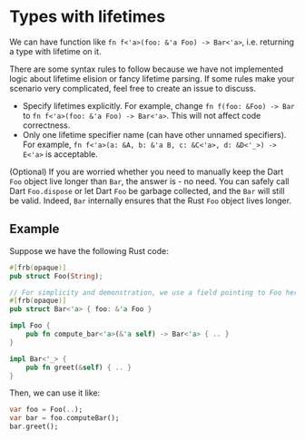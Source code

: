# Types with lifetimes

We can have function like `fn f<'a>(foo: &'a Foo) -> Bar<'a>`,
i.e. returning a type with lifetime on it.

There are some syntax rules to follow because we have not implemented logic about lifetime elision or fancy lifetime parsing.
If some rules make your scenario very complicated, feel free to create an issue to discuss.

* Specify lifetimes explicitly. For example, change `fn f(foo: &Foo) -> Bar` to `fn f<'a>(foo: &'a Foo) -> Bar<'a>`. This will not affect code correctness.
* Only one lifetime specifier name (can have other unnamed specifiers). For example, `fn f<'a>(a: &A, b: &'a B, c: &C<'a>, d: &D<'_>) -> E<'a>` is acceptable.

(Optional) If you are worried whether you need to manually keep the Dart `Foo` object live longer than `Bar`,
the answer is - no need.
You can safely call Dart `Foo.dispose` or let Dart `Foo` be garbage collected, and the `Bar` will still be valid.
Indeed, `Bar` internally ensures that the Rust `Foo` object lives longer.

## Example

Suppose we have the following Rust code:

```rust
#[frb(opaque)]
pub struct Foo(String);

// For simplicity and demonstration, we use a field pointing to Foo here; but this struct indeed can be anything
#[frb(opaque)]
pub struct Bar<'a> { foo: &'a Foo }

impl Foo {
    pub fn compute_bar<'a>(&'a self) -> Bar<'a> { .. }
}

impl Bar<'_> {
    pub fn greet(&self) { .. }
}
```

Then, we can use it like:

```dart
var foo = Foo(..);
var bar = foo.computeBar();
bar.greet();
```

